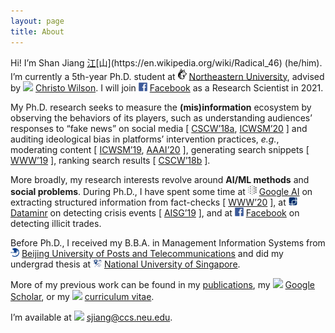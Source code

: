 ```yaml
---
layout: page
title: About
---
```


Hi! I’m Shan Jiang [江](https://en.wikipedia.org/wiki/Ji%C4%81ng_(surname_%E6%B1%9F))[山](https://en.wikipedia.org/wiki/Radical_46) (he/him). I’m currently a 5th-year Ph.D. student at <img src="images/logos/northeastern.svg" width="14"> [Northeastern University](https://www.northeastern.edu), advised by <img src="../images/icons/like.svg" width="14"> [Christo Wilson](https://cbw.sh). I will join <img src="images/logos/facebook.svg" width="14"> [Facebook](https://ai.facebook.com) as a Research Scientist in 2021.

My Ph.D. research seeks to measure the **(mis)information** ecosystem by observing the behaviors of its players, such as understanding audiences’ responses to “fake news” on social media \[ [CSCW’18a](publications/cscw18a_paper.pdf), [ICWSM’20](publications/icwsm20_paper.pdf) \] and auditing ideological bias in platforms’ intervention practices, *e.g.*, moderating content \[ [ICWSM’19](publications/icwsm19_paper.pdf), [AAAI’20](publications/aaai20_paper.pdf) \], generating search snippets \[ [WWW’19](publications/www19_paper.pdf) \], ranking search results \[ [CSCW’18b](publications/cscw18b_paper.pdf) \].

More broadly, my research interests revolve around **AI/ML methods** and **social problems**. During Ph.D., I have spent some time at <img src="images/logos/google_ai.png" width="14"> [Google AI](https://ai.google) on extracting structured information from fact-checks \[ [WWW’20](publications/www20_paper.pdf) \], at <img src="images/logos/dataminr.png" width="14"> [Dataminr](https://www.dataminr.com) on detecting crisis events \[ [AISG’19](publications/aisg19_paper.pdf) \], and at <img src="images/logos/facebook.svg" width="14"> [Facebook](https://ai.facebook.com) on detecting illicit trades.

Before Ph.D., I received my B.B.A. in Management Information Systems from <img src="images/logos/bupt.png" width="14"> [Beijing University of Posts and Telecommunications](https://english.bupt.edu.cn) and did my undergrad thesis at <img src="images/logos/nus.png" width="14"> [National University of Singapore](http://www.nus.edu.sg).

More of my previous work can be found in my [publications](publications), my <img src="../images/logos/google_scholar.svg" width="14"> [Google Scholar](https://scholar.google.com/citations?user=0LITOxAAAAAJ), or my <img src="../images/icons/cv.svg" width="14"> [curriculum vitae](shanjiang-cv.pdf).

I’m available at <img src="../images/icons/email.svg" width="14"> [sjiang@ccs.neu.edu](mailto:sjiang@ccs.neu.edu).

<!--

\[ <img src="../images/icons/email.svg" width="14"> [sjiang@ccs.neu.edu](mailto:sjiang@ccs.neu.edu) \| <img src="../images/icons/cv.svg" width="14"> [CV](shanjiang-cv.pdf) \| <img src="../images/logos/google_scholar.svg" width="14"> [Google Scholar](https://scholar.google.com/citations?user=0LITOxAAAAAJ) \| <img src="../images/logos/dblp.svg" width="14"> [dblp](https://dblp.org/pid/04/2910-8.html) \| <img src="../images/logos/github.svg" width="14"> [GitHub](https://github.com/printfoo) \| <img src="../images/logos/linkedin.svg" width="14"> [LinkedIn](https://www.linkedin.com/in/shan-jiang) \]

### Education
* <img src="images/logos/northeastern.svg" width="14"> [Northeastern](https://www.northeastern.edu), Ph.D. in Computer Science, advised by <img src="../images/icons/like.svg" width="14"> [Christo Wilson](https://cbw.sh), expected 2021
* <img src="images/logos/bupt.png" width="14"> [BUPT](https://english.bupt.edu.cn), B.B.A. in Management Information Systems, 2016

### Experience
* <img src="images/logos/northeastern.svg" width="14"> [Northeastern](https://www.northeastern.edu), Research Assistant, 2016 - now
* <img src="images/logos/facebook.svg" width="14"> [Facebook (Integrity)](https://ai.facebook.com), Ph.D. ML Intern, 2020
* <img src="images/logos/google_ai.png" width="14"> [Google (Research)](https://ai.google), Ph.D. SWE Intern, 2019
* <img src="images/logos/dataminr.png" width="14"> [Dataminr (AI & DS)](https://www.dataminr.com), Research Intern, 2019
* <img src="images/logos/nus.png" width="14"> [NUS](http://www.nus.edu.sg), Research Assistant, 2015 - 2016
* <img src="images/logos/bupt.png" width="14"> [BUPT](https://english.bupt.edu.cn), Research Assistant, 2013 - 2015

### News
* 2020-09-04: Finished my summer internship (remotely) with [Facebook](https://research.fb.com). Had a wonderful time thanks to the illicit trade team!
* 2020-05-31: The [video](https://youtu.be/ZHY1hzJ_F9o) for the (mis)info and (dis)belief paper at [ICWSM’20](https://www.icwsm.org/2020/index.html) is uploaded on YouTube.
* 2020-04-07: The [video](https://youtu.be/9Kp9GdItRjs) for the factoring fact-check paper at [WWW’20](https://www2020.thewebconf.org) is uploaded on YouTube.
* 2020-03-17: (Mis)info and (dis)belief paper is accepted at [ICWSM’20](https://www.icwsm.org/2020). Thanks to my collaborators [Miriam](https://www.comm.ucsb.edu/people/miriam-metzger) and [Andrew](https://www.comm.ucsb.edu/people/andrew-flanagin) from UCSB!
* 2020-01-10: Factoring fact-check paper (done during the summer internship with Google Research) is accepted at [WWW’20](https://www2020.thewebconf.org). Thanks to [Simon](https://ai.google/research/people/105996), [Abe](https://scholar.google.com/citations?user=8P1Y_90AAAAJ) and [Cong](https://sites.google.com/site/congyu) from the fact-check team!
* 2019-10-08: Content moderation paper is invited as a sister conference track [paper](publications/aaai20_paper.pdf) at [AAAI’20](https://aaai.org/Conferences/AAAI-20).
* 2019-08-30: Finished my summer internship with [Google Research](https://ai.google). Had a wonderful time thanks to the entire NY structured data team!
* 2019-06-11: Content moderation [paper](publications/icwsm19_paper.pdf) win an Outstanding Analysis Paper award at [ICWSM’19](https://www.icwsm.org/2019). Thanks to my collaborator [Ron](http://ronalderobertson.com)!

(Thanks to my advisor <img src="../images/icons/like.svg" width="14"> [Christo](https://cbw.sh) are implicitly embedded in everything above!)
-->
